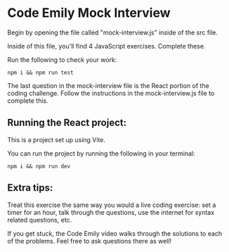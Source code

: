 # Code Emily Mock Interview

Begin by opening the file called "mock-interview.js" inside of the src file.

Inside of this file,  you'll find 4 JavaScript exercises. Complete these. 

Run the following to check your work:

```npm i && npm run test```


The last question in the mock-interview file is the React portion of the coding challenge. Follow the instructions in the mock-interview.js file to complete this.

## Running the React project:

This is a project set up using Vite.

You can run the project by running the following in your terminal:

```npm i && npm run dev```

## Extra tips:
Treat this exercise the same way you would a live coding exercise: set a timer for an hour, talk through the questions, use the internet for syntax related questions, etc. 

If you get stuck, the Code Emily video walks through the solutions to each of the problems. Feel free to ask questions there as well!
